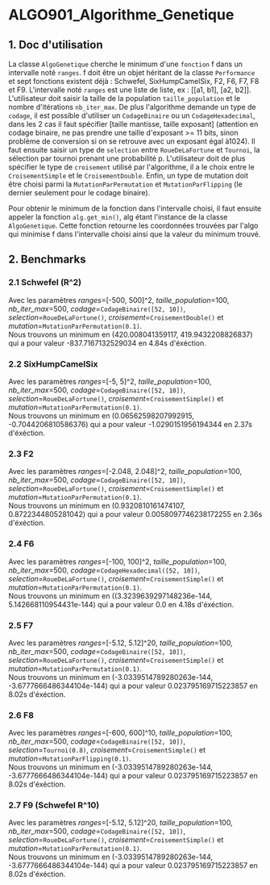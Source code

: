 # ALGO901_Algorithme_Genetique

## 1. Doc d'utilisation

La classe ```AlgoGenetique``` cherche le minimum d'une ```fonction``` f dans un intervalle noté ```ranges```. f doit être un objet héritant de la classe ```Performance``` et sept fonctions existent déjà : Schwefel, SixHumpCamelSix, F2, F6, F7, F8 et F9. L'intervalle noté ```ranges``` est une liste de liste, ex : [[a1, b1], [a2, b2]]. L'utilisateur doit saisir la taille de la population  ```taille_population``` et le nombre d'itérations ```nb_iter_max```. De plus l'algorithme demande un type de ```codage```, il est possible d'utiliser un ```CodageBinaire``` ou un ```CodageHexadecimal```, dans les 2 cas il faut spécifier [taille mantisse, taille exposant] (attention en codage binaire, ne pas prendre une taille d'exposant >= 11 bits, sinon problème de conversion si on se retrouve avec un exposant égal à1024). Il faut ensuite saisir un type de ```selection``` entre ```RoueDeLaFortune``` et ```Tournoi```, la sélection par tournoi prenant une probabilité p. L'utilisateur doit de plus spécifier le type de ```croisement``` utilisé par l'algorithme, il a le choix entre le ```CroisementSimple``` et le ```CroisementDouble```. Enfin, un type de mutation doit être choisi parmi la ```MutationParPermutation``` et ```MutationParFlipping``` (le dernier seulement pour le codage binaire).
 
Pour obtenir le minimum de la fonction dans l'intervalle choisi, il faut ensuite appeler la fonction ```alg.get_min()```, alg étant l'instance de la classe ```AlgoGenetique```. Cette fonction retourne les coordonnées trouvées par l'algo qui minimise f dans l'intervalle choisi ainsi que la valeur du minimum trouvé.

## 2. Benchmarks
### 2.1 Schwefel (R^2)
Avec les paramètres _ranges_=[-500, 500]^2, _taille\_population_=100, _nb\_iter\_max_=500, _codage_=```CodageBinaire([52, 10])```, _selection_=```RoueDeLaFortune()```, _croisement_=```CroisementDouble()``` et _mutation_=```MutationParPermutation(0.1)```. \
Nous trouvons un minimum en (420.008041359117, 419.9432208826837) qui a pour valeur -837.7167132529034 en 4.84s d'éxéction.
### 2.2 SixHumpCamelSix
Avec les paramètres _ranges_=[-5, 5]^2, _taille\_population_=100, _nb\_iter\_max_=500, _codage_=```CodageBinaire([52, 10])```, _selection_=```RoueDeLaFortune()```, _croisement_=```CroisementSimple()``` et _mutation_=```MutationParPermutation(0.1)```. \
Nous trouvons un minimum en (0.06562598207992915, -0.7044206810586376) qui a pour valeur -1.0290151956194344 en 2.37s d'éxéction.
### 2.3 F2
Avec les paramètres _ranges_=[-2.048, 2.048]^2, _taille\_population_=100, _nb\_iter\_max_=500, _codage_=```CodageBinaire([52, 10])```, _selection_=```RoueDeLaFortune()```, _croisement_=```CroisementSimple()``` et _mutation_=```MutationParPermutation(0.1)```. \
Nous trouvons un minimum en (0.9320810161474107, 0.8722344805281042) qui a pour valeur 0.0058097746238172255 en 2.36s d'éxéction.
### 2.4 F6
Avec les paramètres _ranges_=[-100, 100]^2, _taille\_population_=100, _nb\_iter\_max_=500, _codage_=```CodageHexadecimal([52, 10])```, _selection_=```RoueDeLaFortune()```, _croisement_=```CroisementSimple()``` et _mutation_=```MutationParPermutation(0.1)```. \
Nous trouvons un minimum en ((3.3239639297148236e-144, 5.142668110954431e-144) qui a pour valeur 0.0 en 4.18s d'éxéction.
### 2.5 F7
Avec les paramètres _ranges_=[-5.12, 5.12]^20, _taille\_population_=100, _nb\_iter\_max_=500, _codage_=```CodageBinaire([52, 10])```, _selection_=```RoueDeLaFortune()```, _croisement_=```CroisementSimple()``` et _mutation_=```MutationParPermutation(0.1)```. \
Nous trouvons un minimum en (-3.0339514789280263e-144, -3.6777666486344104e-144) qui a pour valeur 0.023795169715223857 en 8.02s d'éxéction.
### 2.6 F8
Avec les paramètres _ranges_=[-600, 600]^10, _taille\_population_=100, _nb\_iter\_max_=500, _codage_=```CodageBinaire([52, 10])```, _selection_=```Tournoi(0.8)```, _croisement_=```CroisementSimple()``` et _mutation_=```MutationParFlipping(0.1)```. \
Nous trouvons un minimum en (-3.0339514789280263e-144, -3.6777666486344104e-144) qui a pour valeur 0.023795169715223857 en 8.02s d'éxéction.
### 2.7 F9 (Schwefel R^10)
Avec les paramètres _ranges_=[-5.12, 5.12]^20, _taille\_population_=100, _nb\_iter\_max_=500, _codage_=```CodageBinaire([52, 10])```, _selection_=```RoueDeLaFortune()```, _croisement_=```CroisementSimple()``` et _mutation_=```MutationParPermutation(0.1)```. \
Nous trouvons un minimum en (-3.0339514789280263e-144, -3.6777666486344104e-144) qui a pour valeur 0.023795169715223857 en 8.02s d'éxéction.
